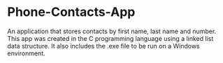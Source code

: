 # Phone-Contacts-App
An application that stores contacts by first name, last name and number.
This app was created in the C programming language using a linked list data structure.
It also includes the .exe file to be run on a Windows environment.
